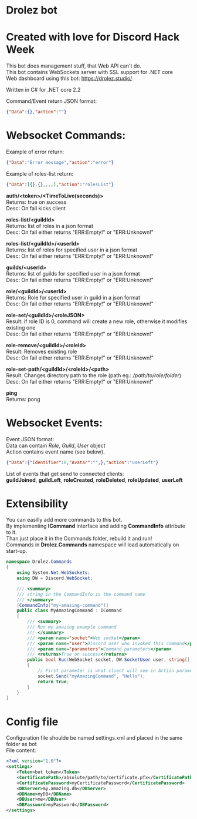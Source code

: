 # Drolez bot
# Created with love for Discord Hack Week
This bot does management stuff, that Web API can't do.<br>
This bot contains WebSockets server with SSL support for .NET core<br>
Web dashboard using this bot: https://drolez.studio/

Written in C# for .NET core 2.2

Command/Event return JSON format:
```json
{"Data":{},"action":""}
```

# Websocket Commands:

Example of error return:
```json
{"Data":"Error message","action":"error"}
```
Example of roles-list return:
```json
{"Data":[{},{},,,,],"action":"rolesList"}
```

**auth/\<token>/\<TimeToLive(seconds)>**<br>
Returns: true on success<br>
Desc: On fail kicks client

**roles-list/\<guildId>**<br>
Returns: list of roles in a json format<br>
Desc: On fail either returns "ERR:Empty!" or "ERR:Unknown!"
  
**roles-list/\<guildId>/\<userId>**<br>
Returns: list of roles for specified user in a json format<br>
Desc: On fail either returns "ERR:Empty!" or "ERR:Unknown!"

**guilds/\<userId>**<br>
Returns: list of guilds for specified user in a json format<br>
Desc: On fail either returns "ERR:Empty!" or "ERR:Unknown!"

**role/\<guildId>/\<userId>**<br>
Returns: Role for specified user in guild in a json format<br>
Desc: On fail either returns "ERR:Empty!" or "ERR:Unknown!"

**role-set/\<guildId>/\<roleJSON>**<br>
Result: if role ID is 0, command will create a new role, otherwise it modifies existing one<br>
Desc: On fail either returns "ERR:Empty!" or "ERR:Unknown!"

**role-remove/\<guildId>/\<roleId>**<br>
Result: Removes existing role<br>
Desc: On fail either returns "ERR:Empty!" or "ERR:Unknown!"

**role-set-path/\<guildId>/\<roleId>/\<path>**<br>
Result: Changes directory path to the role (path eg.: */path/to/role/folder*)<br>
Desc: On fail either returns "ERR:Empty!" or "ERR:Unknown!"

**ping**<br>
Returns: pong

# Websocket Events:

Event JSON format:<br>
Data can contain *Role*, *Guild*, *User* object<br>
Action contains event name (see below).
```json
{"Data":{"Identifier":0,"Avatar":"",},"action":"userLeft"}
```

List of events that get send to connected clients:<br>
**guildJoined**, **guildLeft**, **roleCreated**, **roleDeleted**, **roleUpdated**, **userLeft**

# Extensibility

You can easilly add more commands to this bot.<br>
By implementing **ICommand** interface and adding **CommandInfo** attribute to it.<br>
Than just place it in the Commands folder, rebuild it and run!<br>
Commands in **Drolez.Commands** namespace will load automatically on start-up.
```C#
namespace Drolez.Commands
{
    using System.Net.WebSockets;
    using DW = Discord.WebSocket;

    /// <summary>
    /// string in the CommandInfo is the command name
    /// </summary>
    [CommandInfo("my-amazing-command")]
    public class MyAmazingCommand : ICommand
    {
        /// <summary>
        /// Run my amazing example command
        /// </summary>
        /// <param name="socket">Web socket</param>
        /// <param name="user">Discord user who invoked this command</param>
        /// <param name="parameters">Command parameters</param>
        /// <returns>True on success</returns>
        public bool Run(WebSocket socket, DW.SocketUser user, string[] parameters)
        {
            // First parameter is what client will see in Action parameter, second is and object (Data)
            socket.Send("myAmazingCommand", "Hello");
            return true;
        }
    }
}
```

# Config file

Configuration file shoulde be named settings.xml and placed in the same folder as bot<br>
File content:
```xml
<?xml version="1.0"?>
<settings>
	<Token>bot token</Token>
	<CertificatePath>/absolute/path/to/certificate.pfx</CertificatePath>
	<CertificatePassword>myCertificatePassword</CertificatePassword>
	<DBServer>my.amazing.db</DBServer>
	<DBName>myDB</DBName>
	<DBUser>me</DBUser>
	<DBPassword>myPassword</DBPassword>
</settings>
```
